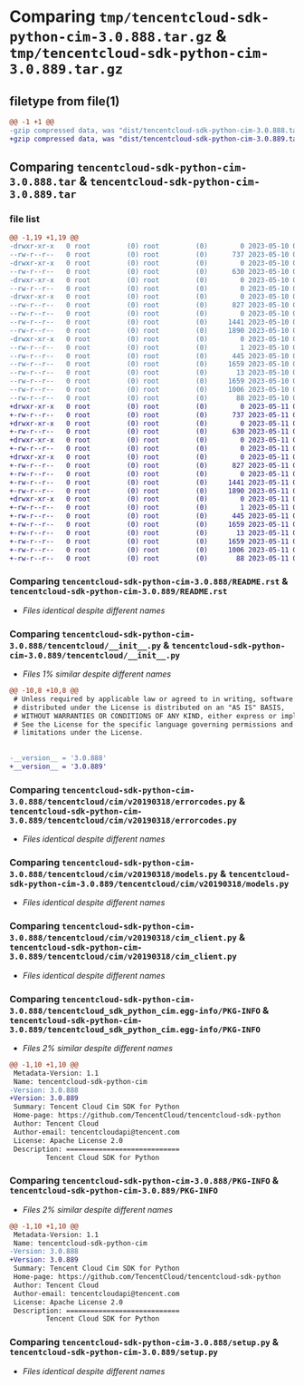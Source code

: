 # Comparing `tmp/tencentcloud-sdk-python-cim-3.0.888.tar.gz` & `tmp/tencentcloud-sdk-python-cim-3.0.889.tar.gz`

## filetype from file(1)

```diff
@@ -1 +1 @@
-gzip compressed data, was "dist/tencentcloud-sdk-python-cim-3.0.888.tar", last modified: Wed May 10 02:00:51 2023, max compression
+gzip compressed data, was "dist/tencentcloud-sdk-python-cim-3.0.889.tar", last modified: Thu May 11 02:28:35 2023, max compression
```

## Comparing `tencentcloud-sdk-python-cim-3.0.888.tar` & `tencentcloud-sdk-python-cim-3.0.889.tar`

### file list

```diff
@@ -1,19 +1,19 @@
-drwxr-xr-x   0 root         (0) root         (0)        0 2023-05-10 02:00:51.000000 tencentcloud-sdk-python-cim-3.0.888/
--rw-r--r--   0 root         (0) root         (0)      737 2023-05-10 02:00:51.000000 tencentcloud-sdk-python-cim-3.0.888/README.rst
-drwxr-xr-x   0 root         (0) root         (0)        0 2023-05-10 02:00:51.000000 tencentcloud-sdk-python-cim-3.0.888/tencentcloud/
--rw-r--r--   0 root         (0) root         (0)      630 2023-05-10 02:00:51.000000 tencentcloud-sdk-python-cim-3.0.888/tencentcloud/__init__.py
-drwxr-xr-x   0 root         (0) root         (0)        0 2023-05-10 02:00:51.000000 tencentcloud-sdk-python-cim-3.0.888/tencentcloud/cim/
--rw-r--r--   0 root         (0) root         (0)        0 2023-05-10 02:00:51.000000 tencentcloud-sdk-python-cim-3.0.888/tencentcloud/cim/__init__.py
-drwxr-xr-x   0 root         (0) root         (0)        0 2023-05-10 02:00:51.000000 tencentcloud-sdk-python-cim-3.0.888/tencentcloud/cim/v20190318/
--rw-r--r--   0 root         (0) root         (0)      827 2023-05-10 02:00:51.000000 tencentcloud-sdk-python-cim-3.0.888/tencentcloud/cim/v20190318/errorcodes.py
--rw-r--r--   0 root         (0) root         (0)        0 2023-05-10 02:00:51.000000 tencentcloud-sdk-python-cim-3.0.888/tencentcloud/cim/v20190318/__init__.py
--rw-r--r--   0 root         (0) root         (0)     1441 2023-05-10 02:00:51.000000 tencentcloud-sdk-python-cim-3.0.888/tencentcloud/cim/v20190318/models.py
--rw-r--r--   0 root         (0) root         (0)     1890 2023-05-10 02:00:51.000000 tencentcloud-sdk-python-cim-3.0.888/tencentcloud/cim/v20190318/cim_client.py
-drwxr-xr-x   0 root         (0) root         (0)        0 2023-05-10 02:00:51.000000 tencentcloud-sdk-python-cim-3.0.888/tencentcloud_sdk_python_cim.egg-info/
--rw-r--r--   0 root         (0) root         (0)        1 2023-05-10 02:00:51.000000 tencentcloud-sdk-python-cim-3.0.888/tencentcloud_sdk_python_cim.egg-info/dependency_links.txt
--rw-r--r--   0 root         (0) root         (0)      445 2023-05-10 02:00:51.000000 tencentcloud-sdk-python-cim-3.0.888/tencentcloud_sdk_python_cim.egg-info/SOURCES.txt
--rw-r--r--   0 root         (0) root         (0)     1659 2023-05-10 02:00:51.000000 tencentcloud-sdk-python-cim-3.0.888/tencentcloud_sdk_python_cim.egg-info/PKG-INFO
--rw-r--r--   0 root         (0) root         (0)       13 2023-05-10 02:00:51.000000 tencentcloud-sdk-python-cim-3.0.888/tencentcloud_sdk_python_cim.egg-info/top_level.txt
--rw-r--r--   0 root         (0) root         (0)     1659 2023-05-10 02:00:51.000000 tencentcloud-sdk-python-cim-3.0.888/PKG-INFO
--rw-r--r--   0 root         (0) root         (0)     1006 2023-05-10 02:00:51.000000 tencentcloud-sdk-python-cim-3.0.888/setup.py
--rw-r--r--   0 root         (0) root         (0)       88 2023-05-10 02:00:51.000000 tencentcloud-sdk-python-cim-3.0.888/setup.cfg
+drwxr-xr-x   0 root         (0) root         (0)        0 2023-05-11 02:28:35.000000 tencentcloud-sdk-python-cim-3.0.889/
+-rw-r--r--   0 root         (0) root         (0)      737 2023-05-11 02:28:35.000000 tencentcloud-sdk-python-cim-3.0.889/README.rst
+drwxr-xr-x   0 root         (0) root         (0)        0 2023-05-11 02:28:35.000000 tencentcloud-sdk-python-cim-3.0.889/tencentcloud/
+-rw-r--r--   0 root         (0) root         (0)      630 2023-05-11 02:28:35.000000 tencentcloud-sdk-python-cim-3.0.889/tencentcloud/__init__.py
+drwxr-xr-x   0 root         (0) root         (0)        0 2023-05-11 02:28:35.000000 tencentcloud-sdk-python-cim-3.0.889/tencentcloud/cim/
+-rw-r--r--   0 root         (0) root         (0)        0 2023-05-11 02:28:35.000000 tencentcloud-sdk-python-cim-3.0.889/tencentcloud/cim/__init__.py
+drwxr-xr-x   0 root         (0) root         (0)        0 2023-05-11 02:28:35.000000 tencentcloud-sdk-python-cim-3.0.889/tencentcloud/cim/v20190318/
+-rw-r--r--   0 root         (0) root         (0)      827 2023-05-11 02:28:35.000000 tencentcloud-sdk-python-cim-3.0.889/tencentcloud/cim/v20190318/errorcodes.py
+-rw-r--r--   0 root         (0) root         (0)        0 2023-05-11 02:28:35.000000 tencentcloud-sdk-python-cim-3.0.889/tencentcloud/cim/v20190318/__init__.py
+-rw-r--r--   0 root         (0) root         (0)     1441 2023-05-11 02:28:35.000000 tencentcloud-sdk-python-cim-3.0.889/tencentcloud/cim/v20190318/models.py
+-rw-r--r--   0 root         (0) root         (0)     1890 2023-05-11 02:28:35.000000 tencentcloud-sdk-python-cim-3.0.889/tencentcloud/cim/v20190318/cim_client.py
+drwxr-xr-x   0 root         (0) root         (0)        0 2023-05-11 02:28:35.000000 tencentcloud-sdk-python-cim-3.0.889/tencentcloud_sdk_python_cim.egg-info/
+-rw-r--r--   0 root         (0) root         (0)        1 2023-05-11 02:28:35.000000 tencentcloud-sdk-python-cim-3.0.889/tencentcloud_sdk_python_cim.egg-info/dependency_links.txt
+-rw-r--r--   0 root         (0) root         (0)      445 2023-05-11 02:28:35.000000 tencentcloud-sdk-python-cim-3.0.889/tencentcloud_sdk_python_cim.egg-info/SOURCES.txt
+-rw-r--r--   0 root         (0) root         (0)     1659 2023-05-11 02:28:35.000000 tencentcloud-sdk-python-cim-3.0.889/tencentcloud_sdk_python_cim.egg-info/PKG-INFO
+-rw-r--r--   0 root         (0) root         (0)       13 2023-05-11 02:28:35.000000 tencentcloud-sdk-python-cim-3.0.889/tencentcloud_sdk_python_cim.egg-info/top_level.txt
+-rw-r--r--   0 root         (0) root         (0)     1659 2023-05-11 02:28:35.000000 tencentcloud-sdk-python-cim-3.0.889/PKG-INFO
+-rw-r--r--   0 root         (0) root         (0)     1006 2023-05-11 02:28:35.000000 tencentcloud-sdk-python-cim-3.0.889/setup.py
+-rw-r--r--   0 root         (0) root         (0)       88 2023-05-11 02:28:35.000000 tencentcloud-sdk-python-cim-3.0.889/setup.cfg
```

### Comparing `tencentcloud-sdk-python-cim-3.0.888/README.rst` & `tencentcloud-sdk-python-cim-3.0.889/README.rst`

 * *Files identical despite different names*

### Comparing `tencentcloud-sdk-python-cim-3.0.888/tencentcloud/__init__.py` & `tencentcloud-sdk-python-cim-3.0.889/tencentcloud/__init__.py`

 * *Files 1% similar despite different names*

```diff
@@ -10,8 +10,8 @@
 # Unless required by applicable law or agreed to in writing, software
 # distributed under the License is distributed on an "AS IS" BASIS,
 # WITHOUT WARRANTIES OR CONDITIONS OF ANY KIND, either express or implied.
 # See the License for the specific language governing permissions and
 # limitations under the License.
 
 
-__version__ = '3.0.888'
+__version__ = '3.0.889'
```

### Comparing `tencentcloud-sdk-python-cim-3.0.888/tencentcloud/cim/v20190318/errorcodes.py` & `tencentcloud-sdk-python-cim-3.0.889/tencentcloud/cim/v20190318/errorcodes.py`

 * *Files identical despite different names*

### Comparing `tencentcloud-sdk-python-cim-3.0.888/tencentcloud/cim/v20190318/models.py` & `tencentcloud-sdk-python-cim-3.0.889/tencentcloud/cim/v20190318/models.py`

 * *Files identical despite different names*

### Comparing `tencentcloud-sdk-python-cim-3.0.888/tencentcloud/cim/v20190318/cim_client.py` & `tencentcloud-sdk-python-cim-3.0.889/tencentcloud/cim/v20190318/cim_client.py`

 * *Files identical despite different names*

### Comparing `tencentcloud-sdk-python-cim-3.0.888/tencentcloud_sdk_python_cim.egg-info/PKG-INFO` & `tencentcloud-sdk-python-cim-3.0.889/tencentcloud_sdk_python_cim.egg-info/PKG-INFO`

 * *Files 2% similar despite different names*

```diff
@@ -1,10 +1,10 @@
 Metadata-Version: 1.1
 Name: tencentcloud-sdk-python-cim
-Version: 3.0.888
+Version: 3.0.889
 Summary: Tencent Cloud Cim SDK for Python
 Home-page: https://github.com/TencentCloud/tencentcloud-sdk-python
 Author: Tencent Cloud
 Author-email: tencentcloudapi@tencent.com
 License: Apache License 2.0
 Description: ============================
         Tencent Cloud SDK for Python
```

### Comparing `tencentcloud-sdk-python-cim-3.0.888/PKG-INFO` & `tencentcloud-sdk-python-cim-3.0.889/PKG-INFO`

 * *Files 2% similar despite different names*

```diff
@@ -1,10 +1,10 @@
 Metadata-Version: 1.1
 Name: tencentcloud-sdk-python-cim
-Version: 3.0.888
+Version: 3.0.889
 Summary: Tencent Cloud Cim SDK for Python
 Home-page: https://github.com/TencentCloud/tencentcloud-sdk-python
 Author: Tencent Cloud
 Author-email: tencentcloudapi@tencent.com
 License: Apache License 2.0
 Description: ============================
         Tencent Cloud SDK for Python
```

### Comparing `tencentcloud-sdk-python-cim-3.0.888/setup.py` & `tencentcloud-sdk-python-cim-3.0.889/setup.py`

 * *Files identical despite different names*

